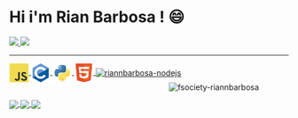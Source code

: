 # Hi i'm Rian Barbosa ! :smile:
<p>
  <a href="https://github.com/riannbarbosa/">
    
  <img width="415" src="https://github-readme-stats.vercel.app/api?username=riannbarbosa&show_icons=true&theme=radical&include_all_commits=true&count_private=true"/>
    
  <img width="410" src="https://github-readme-stats.vercel.app/api/top-langs/?username=riannbarbosa&layout=compact&langs_count=8&theme=radical"/>
</p>
  
 
  <a href="https://github.com/riannbarbosa/">
    <hr></hr> 
<div>
<img align="center"src="https://raw.githubusercontent.com/devicons/devicon/master/icons/javascript/javascript-original.svg" height="35" alt="riannbarbosa-javascript" >
<img align="center" src="https://raw.githubusercontent.com/devicons/devicon/master/icons/c/c-original.svg" height="35" alt="riannbarbosa-C">
<img align="center"src="https://raw.githubusercontent.com/devicons/devicon/master/icons/python/python-original.svg" height="35" alt="riannbarbosa-python">
<img align="center"src="https://raw.githubusercontent.com/devicons/devicon/master/icons/html5/html5-original.svg" height="35" alt="riannbarbosa-html5">
<img align="center" src="https://cdn.worldvectorlogo.com/logos/nodejs-icon.svg" height="35" alt="riannbarbosa-nodejs">
<img align="right"src="https://steamuserimages-a.akamaihd.net/ugc/952958110703804387/634F53C4809E6E2234DA9CAFC0E6C4EF9733D49F/?imw=5000&imh=5000&ima=fit&impolicy=Letterbox&imcolor=%23000000&letterbox=false" width="216px" height="121.5" alt="fsociety-riannbarbosa"/ > 
    
  
</div>
   
  ##
  
  <a href="https://www.linkedin.com/in/rian-barbosa/" target="_blank"> <img align="center" src="https://img.shields.io/badge/LinkedIn-0077B5?style=for-the-badge&logo=linkedin&logoColor=white">
<a href="https://www.instagram.com/riann.barbosa/" target="_blank"> <img align="center" src="https://img.shields.io/badge/Instagram-E4405F?style=for-the-badge&logo=instagram&logoColor=black">
<a href="http://riannbarbosa5@gmail.com/" target="_blank"><img align="center" src="https://img.shields.io/badge/Gmail-D14836?style=for-the-badge&logo=gmail&logoColor=white">

 
